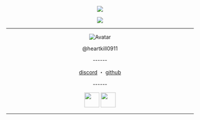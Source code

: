 <p align="center">
  <a href="https://github.com/heartkill0911">
    <img src="https://komarev.com/ghpvc/?username=heartkill0911r&color=blueviolet"/>
     </a>

<p align="center">
  <a href="https://discord.com/users/736313894464651335">
    <img src="https://discord.c99.nl/widget/theme-1/736313894464651335.png"/>
     </a>
</p>

------
<p align="center">  
  <img src="https://cdn.discordapp.com/attachments/847557977170116608/866786442998448158/a_58562879b202f7721d106182ef8d97e6_1.gif" alt="Avatar">
</p>
<p align="center">
    @heartkill0911
<p align="center">
------
  
</p>
<p align="center">
<a href="https://discord.com/users/736313894464651335">discord</a>
    ・
    <a href="https://github.com/heartkill0911">github</a>
</p>
<p align="center">
------
<p align="center">  
<a href="https://discord.gg/active"><img src="https://cdn0.iconfinder.com/data/icons/free-social-media-set/24/discord-512.png" width="40"></a> <a href="https://discord.gg/corina"><img src="https://cdn0.iconfinder.com/data/icons/free-social-media-set/24/discord-512.png" width="40"></a>
  
-----------

